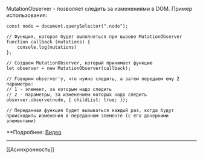 MutationObserver - позволяет следить за изменениями в DOM. 
Пример использования:
```
const node = document.querySelector(".node");

// Функция, которая будет выполняться при вызове MutationObserver
function callback (mutations) {
	console.log(mutations)
};

// Создаем MutationObserver, который принимает функцию
let observer = new MutationObserver(callback);

// Говорим observer'у, что нужно следить, а затем передаем ему 2 параметра:
// 1 - элемент, за которым надо следить
// 2 - параметры, за изменением которых надо следить
observer.observe(node, { childList: true; });

// Переданная функция будет вызываться каждый раз, когда будут происходить изменения в переданном элементе (с его дочерними элементами)
```

**Подробнее: 
[Видео](https://www.youtube.com/watch?v=RYMsQqinxGY)

---
[[Асинхронность]]